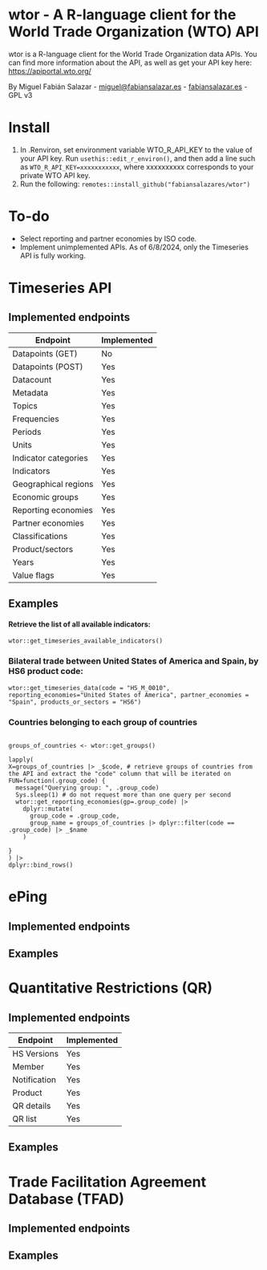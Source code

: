 # wtor - A R-language client for the World Trade Organization (WTO) API

wtor is a R-language client for the World Trade Organization data APIs. You can find more information about the API, as well as get your API key here: https://apiportal.wto.org/ 

By Miguel Fabián Salazar - miguel@fabiansalazar.es - [fabiansalazar.es](https://fabiansalazar.es) - GPL v3

# Install

1. In .Renviron, set environment variable WTO_R_API_KEY to the value of your API key. Run `usethis::edit_r_environ()`, and then add a line such as `WTO_R_API_KEY=xxxxxxxxxxx`, where xxxxxxxxxx corresponds to your private WTO API key.
2. Run the following: `remotes::install_github("fabiansalazares/wtor")`

# To-do

* Select reporting and partner economies by ISO code.
* Implement unimplemented APIs. As of 6/8/2024, only the Timeseries API is fully working.

# Timeseries API

## Implemented endpoints

Endpoint|Implemented
---|-----
Datapoints (GET) | No
Datapoints (POST) | Yes
Datacount | Yes 
Metadata | Yes
Topics | Yes 
Frequencies | Yes 
Periods | Yes 
Units | Yes 
Indicator categories | Yes 
Indicators | Yes
Geographical regions | Yes 
Economic groups | Yes 
Reporting economies | Yes 
Partner economies | Yes 
Classifications | Yes  
Product/sectors | Yes
Years | Yes 
Value flags | Yes 



## Examples

#### Retrieve the list of all available indicators:

`wtor::get_timeseries_available_indicators()`

### Bilateral trade between United States of America and Spain, by HS6 product code:

`wtor::get_timeseries_data(code = "HS_M_0010", reporting_economies="United States of America", partner_economies = "Spain", products_or_sectors = "HS6")`

### Countries belonging to each group of countries

```

groups_of_countries <- wtor::get_groups()

lapply(
X=groups_of_countries |> _$code, # retrieve groups of countries from the API and extract the "code" column that will be iterated on
FUN=function(.group_code) {
  message("Querying group: ", .group_code)
  Sys.sleep(1) # do not request more than one query per second
  wtor::get_reporting_economies(gp=.group_code) |> 
    dplyr::mutate(
      group_code = .group_code,
      group_name = groups_of_countries |> dplyr::filter(code == .group_code) |> _$name
    )

}
) |> 
dplyr::bind_rows()

```

# ePing

## Implemented endpoints

## Examples

# Quantitative Restrictions (QR)

## Implemented endpoints

Endpoint|Implemented
---|-----
HS Versions | Yes
Member | Yes 
Notification | Yes
Product | Yes 
QR details | Yes 
QR list | Yes 


## Examples

# Trade Facilitation Agreement Database (TFAD)

## Implemented endpoints

## Examples 

